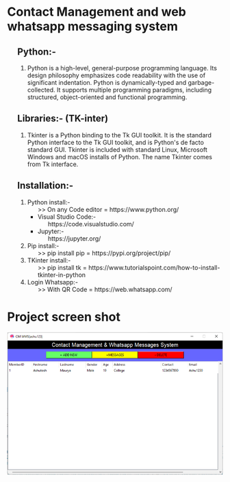 # Contact Management and web whatsapp messaging system


<ul><h2>Python:-</h2>

<ol>
<li>Python is a high-level, general-purpose programming language. Its design philosophy emphasizes code readability with the use of significant indentation. Python is dynamically-typed and garbage-collected. It supports multiple programming paradigms, including structured, object-oriented and functional programming.</li>
</ol>
 </ul>
 
 <ul><h2>Libraries:- (TK-inter)</h2>
 
<ol>
<li>Tkinter is a Python binding to the Tk GUI toolkit. It is the standard Python interface to the Tk GUI toolkit, and is Python's de facto standard GUI. Tkinter is included with standard Linux, Microsoft Windows and macOS installs of Python. The name Tkinter comes from Tk interface.</li>
</ol>
 </ul>
 
<!-- and that are the   -->

 <ul><h2>Installation:-</h2>
<ol>
<li>Python install:-<ul>>> On any Code editor = https://www.python.org/

<li>Visual Studio Code:-<ul>https://code.visualstudio.com/</ul></li>
 
<li>Jupyter:-<ul>https://jupyter.org/</ul></li>

</ul></li>
 
<li>Pip install:-<ul>>> pip install pip = https://pypi.org/project/pip/</ul></li>
 
<li>TKinter install:-<ul>>> pip install tk = https://www.tutorialspoint.com/how-to-install-tkinter-in-python</ul></li>
 
<li>Login Whatsapp:-<ul>>> With QR Code = https://web.whatsapp.com/</ul></li>
</ol>
 </ul>
 
 <!--End the project for some time-->
 
 <!--image-->
 
 # Project screen shot
 
 <img src="Screenshot 2022-12-20 093354.png" align="center">
 
 
 
